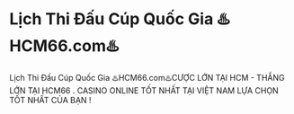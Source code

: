 # Lịch Thi Đấu Cúp Quốc Gia ♨️HCM66.com♨️

Lịch Thi Đấu Cúp Quốc Gia ♨️HCM66.com♨️CƯỢC LỚN TẠI HCM - THẮNG LỚN TẠI HCM66 . CASINO ONLINE TỐT NHẤT TẠI VIỆT NAM LỰA CHỌN TỐT NHẤT CỦA BẠN !